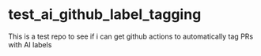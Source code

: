 # test_ai_github_label_tagging
This is a test repo to see if i can get github actions to automatically tag PRs with AI labels
